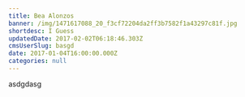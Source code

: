```yaml
---
title: Bea Alonzos
banner: /img/1471617088_20_f3cf72204da2ff3b7582f1a43297c81f.jpg
shortdesc: I Guess
updatedDate: 2017-02-02T06:18:46.303Z
cmsUserSlug: basgd
date: 2017-01-04T16:00:00.000Z
categories: null
---
```


asdgdasg